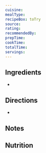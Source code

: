 ```yaml
---
cuisine: 
mealType: 
recipeBox: toTry
source: 
rating: 
recommendedBy: 
prepTime: 
cookTime: 
totalTime: 
servings:
---
```


## Ingredients
* 
## Directions
* 
## Notes

## Nutrition